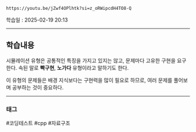```vid
https://youtu.be/jZwf4OPlhtk?si=z_oRWipcdH4TO8-Q
```

학습일 : 2025-02-19 20:13

---
## 학습내용

시뮬레이션 유형은 공통적인 특징을 가지고 있지는 않고, 문제마다 고유한 구현을 요구한다. 속된 말로 **빡구현**, **노가다** 유형이라고 말하기도 한다.

이 유형의 문제들은 배경 지식보다는 구현력을 많이 필요로 하므로, 여러 문제를 풀어보며 공부하는 것이 중요하다.

---
### 태그
#코딩테스트 #cpp #자료구조



